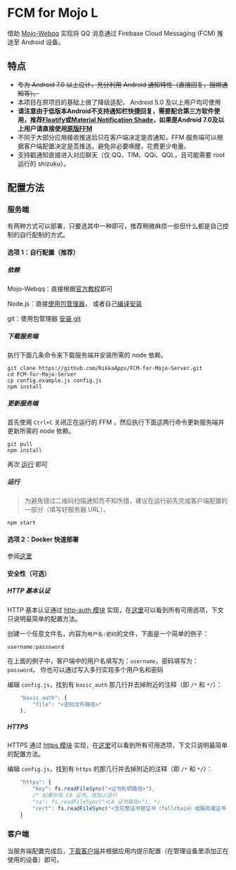 # FCM for Mojo L
借助 [Mojo-Webqq](https://github.com/sjdy521/Mojo-Webqq) 实现将 QQ 消息通过 Firebase Cloud Messaging (FCM) 推送至 Android 设备。

## 特点
* ~~专为 Android 7.0 以上设计，充分利用 Android 通知特性（直接回复，捆绑通知等）。~~
* 本项目在原项目的基础上做了降级适配， Android 5.0 及以上用户均可使用
* **请注意由于低版本Android不支持通知栏快捷回复，需要配合第三方软件使用，推荐[Floatify](https://play.google.com/store/apps/details?id=com.jamworks.floatify)或[Material Notification Shade](https://play.google.com/store/apps/details?id=com.treydev.mns)，如果是Android 7.0及以上用户请直接使用[原版FFM](https://github.com/RikkaApps/FCM-for-Mojo)**
* 不同于大部分应用接收推送后只在客户端决定是否通知，FFM 服务端可以根据客户端配置决定是否推送，避免非必要唤醒，花费更少电量。
* 支持戳通知直接进入对应聊天（仅 QQ、TIM、QQi、QQL，且可能需要 root 运行的 shizuku）。

## 配置方法

### 服务端

有两种方式可以部署，只要选其中一种即可，推荐稍微麻烦一些但什么都是自己控制的自行配制的方式。

#### 选项 1：自行配置（推荐）

##### 依赖

Mojo-Webqq：直接根据[官方教程](https://github.com/sjdy521/Mojo-Webqq#安装方法)即可

Node.js：直接[使用包管理器](https://nodejs.org/en/download/package-manager)，
或者自己[编译安装](https://github.com/nodejs/node/blob/master/BUILDING.md#building-nodejs-on-supported-platforms)

git：使用包管理器 [安装 git](https://git-scm.com/download/linux)

##### 下载服务端

执行下面几条命令来下载服务端并安装所需的 node 依赖。

```Shell
git clone https://github.com/RikkaApps/FCM-for-Mojo-Server.git
cd FCM-for-Mojo-Server
cp config.example.js config.js
npm install
```

##### 更新服务端

首先使用 `Ctrl+C` 关闭正在运行的 FFM ，然后执行下面这两行命令更新服务端并更新所需的 node 依赖。

```Shell
git pull
npm install
```

再次 [运行](#%E8%BF%90%E8%A1%8C) 即可

##### 运行

> 为避免错过二维码扫描通知而不知所措，建议在运行前先完成客户端配置的一部分（填写好服务器 URL）。

```Shell
npm start
```

#### 选项 2：Docker 快速部署

参阅[这里](https://github.com/RikkaApps/FCM-for-Mojo-Server/DOCKER.md)

#### 安全性（可选）

##### HTTP 基本认证

HTTP 基本认证通过 [http-auth 模块](https://github.com/http-auth/http-auth) 实现，在[这里](https://github.com/http-auth/http-auth#configurations)可以看到所有可用选项，下文只说明最简单的配置方法。

创建一个任意文件名，内容为`用户名:密码`的文件，下面是一个简单的例子：

```
username:passsword
```

在上面的例子中，客户端中的用户名填写为：`username`，密码填写为：`password`。
你也可以通过写入多行实现多个用户名和密码

编辑 ```config.js```，找到有 ```basic_auth``` 那几行并去掉附近的注释（即 ```/*``` 和 ```*/```）：
```js
	"basic_auth": {
		"file": "<密码文件路径>"
	},
```

##### HTTPS

HTTPS 通过 [https 模块](https://nodejs.org/dist/latest/docs/api/https.html) 实现，在[这里](https://nodejs.org/dist/latest/docs/api/tls.html#tls_tls_createsecurecontext_options)可以看到所有可用选项，下文只说明最简单的配置方法。

编辑 ```config.js```，找到有 ```https``` 的那几行并去掉附近的注释（即 ```/*``` 和 ```*/```）：
```js
	"https": {
		"key": fs.readFileSync("<证书私钥路径>"),
		/* 如果你有 CA 证书，就加上这行
		"ca": fs.readFileSync("<CA 证书路径>"), */
		"cert": fs.readFileSync("<含完整证书链证书（fullchain）或服务端证书（server cert）的路径>")
	}
```

### 客户端

当服务端配置完成后，[下载客户端](https://github.com/RikkaW/FCM-for-Mojo-L/releases)并根据应用内提示配置（在管理设备里添加正在使用的设备）即可。
